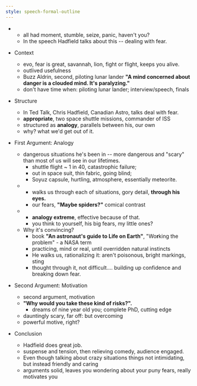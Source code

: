 ```yaml
---
style: speech-formal-outline
---
```


* - all had moment, stumble, seize, panic, haven't you?
  - In the speech Hadfield talks about this -- dealing with fear.

* Context
  - evo, fear is great, savannah, lion, fight or flight, keeps you alive.
  - outlived usefulness
  - Buzz Aldrin, second, piloting lunar lander
    **"A mind concerned about danger is a clouded mind. It's paralyzing."**
  - don't have time when: piloting lunar lander; interview/speech, finals
* Structure
  - In Ted Talk, Chris Hadfield, Canadian Astro, talks deal with fear.
  - **appropriate**, two space shuttle missions, commander of ISS
  - structured as **analogy**, parallels between his, our own
  - why? what we'd get out of it. 
* First Argument: Analogy
  - dangerous situations he's been in -- more dangerous
    and "scary" than most of us will see in our lifetimes.
      - shuttle flight ~ 1 in 40, catastrophic failure;
      - out in space suit, thin fabric, going blind;
      - Soyuz capsule, hurtling, atmosphere, essentially meteorite.
  - * walks us through each of situations, gory detail, **through his eyes.**
    * our fears, **"Maybe spiders?"** comical contrast
  - * **analogy extreme**, effective because of that. 
     * you think to yourself, his big fears, my little ones?
  - Why it's convincing?
     * book **"An astronaut's guide to Life on Earth"**, "Wo**r**king the problem" - a NASA term
     * practicing, mind or real, until overridden natural instincts
     * He walks us, rationalizing it: aren't poisonous, bright markings, sting
     * thought through it, not difficult.... building up confidence and breaking down fear. 
* Second Argument: Motivation
   - second argument, motivation
  -  **"Why would you take these kind of risks?".**
     * dreams of nine year old you;  complete PhD, cutting edge
   - dauntingly scary, far off: but overcoming 
   - powerful motive, right?
* Conclusion
  - Hadfield does great job.
  - suspense and tension, then relieving comedy, audience engaged.
  - Even though talking about crazy situations things not intimidating, but instead
    friendly and caring
  - arguments solid, leaves you wondering about your puny fears, really
    motivates you
